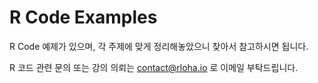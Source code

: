 # R Code Examples

R Code 예제가 있으며, 각 주제에 맞게 정리해놓았으니 찾아서 참고하시면 됩니다.

R 코드 관련 문의 또는 강의 의뢰는 contact@rloha.io 로 이메일 부탁드립니다.

